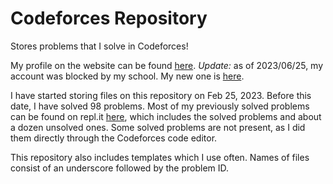 # Codeforces Repository

Stores problems that I solve in Codeforces!

My profile on the website can be found [here](https://codeforces.com/profile/s945958). *Update:* as of 2023/06/25, my account was blocked by my school. My new one is [here](https://codeforces.com/profile/vivaansinghvi007).

I have started storing files on this repository on Feb 25, 2023. Before this date, I have solved 98 problems. Most of my previously solved problems can be found on repl.it [here](https://replit.com/@VIVAANSINGHVI?path=folder/Coding%20Problems), which includes the solved problems and about a dozen unsolved ones. Some solved problems are not present, as I did them directly through the Codeforces code editor. 

This repository also includes templates which I use often. Names of files consist of an underscore followed by the problem ID.

